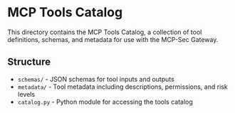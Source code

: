 # MCP Tools Catalog

This directory contains the MCP Tools Catalog, a collection of tool definitions, schemas, and metadata for use with the MCP-Sec Gateway.

## Structure

- `schemas/` - JSON schemas for tool inputs and outputs
- `metadata/` - Tool metadata including descriptions, permissions, and risk levels
- `catalog.py` - Python module for accessing the tools catalog